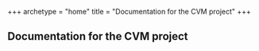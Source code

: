 +++
archetype = "home"
title = "Documentation for the CVM project"
+++

## Documentation for the CVM project

